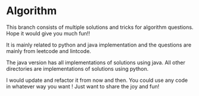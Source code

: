 # Algorithm

This branch consists of multiple solutions and tricks for algorithm questions. Hope it would give you much fun!!



It is mainly related to python and java implementation and the questions are mainly from leetcode and lintcode. 



The java version has all  implementations of solutions using java. All other directories are implementations of solutions using python. 



I would update and refactor it from now and then. You could use any code in whatever way you want ! Just want to share the joy and fun!

